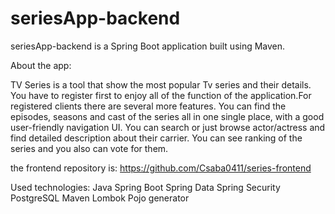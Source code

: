 # seriesApp-backend

seriesApp-backend is a Spring Boot application built using Maven.

About the app:

TV Series is a tool that show the most popular Tv series and their details. 
You have to register first to enjoy all of the function of the application.For registered 
clients there are several more features.
You can find the episodes, seasons and cast of the series all in one single place, 
with a good user-friendly navigation UI.
You can search or just browse actor/actress and find detailed description about their carrier.
You can see ranking of the series and you also can vote for them.

the frontend repository is: https://github.com/Csaba0411/series-frontend

Used technologies:
Java
Spring Boot
Spring Data
Spring Security
PostgreSQL
Maven
Lombok
Pojo generator


